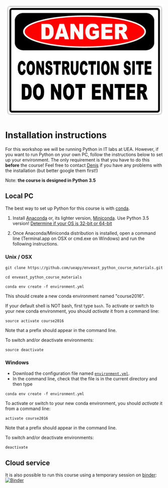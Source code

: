 ![](danger.jpg)

# Installation instructions

For this workshop we will be running Python in IT labs at UEA. However, if you want to run Python on your own PC, follow the instructions below to set up your environment. The only requirement is that you have to do this **before** the course! Feel free to contact [Denis](mailto:d.sergeev@uea.ac.uk) if you have any problems with the installation (but better google them first!)

Note: **the course is designed in Python 3.5**

## Local PC

The best way to set up Python for this course is with [conda](http://conda.pydata.org/docs/).

1. Install [Anaconda](https://www.continuum.io/downloads) or, its lighter version, [Miniconda](http://conda.pydata.org/miniconda.html). Use Python 3.5 version! [Determine if your OS is 32-bit or 64-bit](http://www.computerhope.com/issues/ch001121.htm)

2. Once Anaconda/Miniconda distribution is installed, open a command line (Terminal.app on OSX or cmd.exe on Windows) and run the following instructions.

### Unix / OSX
```
git clone https://github.com/ueapy/enveast_python_course_materials.git
```
```
cd enveast_python_course_materials
```
```
conda env create -f environment.yml
```
This should create a new conda environment named "course2016".

If your default shell is NOT bash, first type `bash`. To activate or switch to your new conda environment, you should *activate* it from a command line:
```
source activate course2016
```
Note that a prefix should appear in the command line.

To switch and/or deactivate environments:
```
source deactivate
```

### Windows
* Download the configuration file named [`environment.yml`](https://raw.githubusercontent.com/ueapy/enveast_python_course_materials/master/environment.yml).
* In the command line, check that the file is in the current directory and then type
```
conda env create -f environment.yml
```
To activate or switch to your new conda environment, you should *activate* it from a command line:
```
activate course2016
```
Note that a prefix should appear in the command line.

To switch and/or deactivate environments:
```
deactivate
```

## Cloud service
It is also possible to run this course using a temporary session on [binder](mybinder.org): [![Binder](http://mybinder.org/badge.svg)](http://mybinder.org:/repo/ueapy/enveast_python_course_materials)
